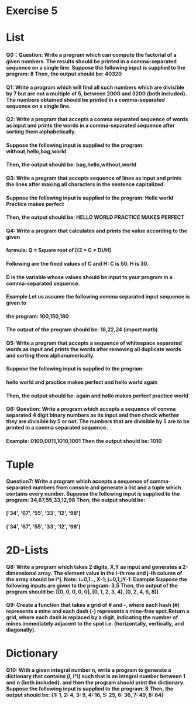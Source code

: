 # Exercise 5

# List

#### Q0：Question: Write a program which can compute the factorial of a given numbers. The results should be printed in a comma-separated sequence on a single line. Suppose the following input is supplied to the program: 8 Then, the output should be: 40320

#### Q1: Write a program which will find all such numbers which are divisible by 7 but are not a multiple of 5, between 2000 and 3200 (both included). The numbers obtained should be printed in a comma-separated sequence on a single line.



#### Q2: Write a program that accepts a comma separated sequence of words as input and prints the words in a comma-separated sequence after sorting them alphabetically. 

#### Suppose the following input is supplied to the program: without,hello,bag,world 

#### Then, the output should be: bag,hello,without,world



#### Q3: Write a program that accepts sequence of lines as input and prints the lines after making all characters in the sentence capitalized.

#### Suppose the following input is supplied to the program: Hello world Practice makes perfect 

#### Then, the output should be: HELLO WORLD PRACTICE MAKES PERFECT



#### Q4: Write a program that calculates and prints the value according to the given 

#### formula: Q = Square root of [(2 * C * D)/H] 

#### Following are the fixed values of C and H: C is 50. H is 30. 

#### D is the variable whose values should be input to your program in a comma-separated sequence. 

#### Example Let us assume the following comma separated input sequence is given to 

#### the program: 100,150,180 

#### The output of the program should be: 18,22,24 (import math)



#### Q5: Write a program that accepts a sequence of whitespace separated words as input and prints the words after removing all duplicate words and sorting them alphanumerically. 

#### Suppose the following input is supplied to the program: 

#### hello world and practice makes perfect and hello world again

#### Then, the output should be: again and hello makes perfect practice world



#### Q6: Question: Write a program which accepts a sequence of comma separated 4 digit binary numbers as its input and then check whether they are divisible by 5 or not. The numbers that are divisible by 5 are to be printed in a comma separated sequence. 

#### Example: 0100,0011,1010,1001 Then the output should be: 1010 



# Tuple

#### Question7: Write a program which accepts a sequence of comma-separated numbers from console and generate a list and a tuple which contains every number. Suppose the following input is supplied to the program: 34,67,55,33,12,98 Then, the output should be: 

#### ['34', '67', '55', '33', '12', '98']

#### ('34', '67', '55', '33', '12', '98')





# 2D-Lists

#### Q8: Write a program which takes 2 digits, X,Y as input and generates a 2-dimensional array. The element value in the i-th row and j-th column of the array should be i*j. Note: i=0,1.., X-1; j=0,1,¡­Y-1. Example Suppose the following inputs are given to the program: 3,5 Then, the output of the program should be: [[0, 0, 0, 0, 0], [0, 1, 2, 3, 4], [0, 2, 4, 6, 8]]



#### Q9: Create a function that takes a grid of # and -, where each hash (#) represents a mine and each dash (-) represents a mine-free spot.Return a grid, where each dash is replaced by a digit, indicating the number of mines immediately adjacent to the spot i.e. (horizontally, vertically, and diagonally).



# Dictionary

#### Q10: With a given integral number n, write a program to generate a dictionary that contains (i, i*i) such that is an integral number between 1 and n (both included). and then the program should print the dictionary. Suppose the following input is supplied to the program: 8 Then, the output should be: {1: 1, 2: 4, 3: 9, 4: 16, 5: 25, 6: 36, 7: 49, 8: 64}



